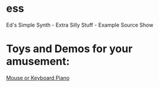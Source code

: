 # ess
Ed's Simple Synth - Extra Silly Stuff - Example Source Show

# Toys and Demos for your amusement:

[Mouse or Keyboard Piano](https://eparadis.github.io/ess/synthhelloworld.html)

